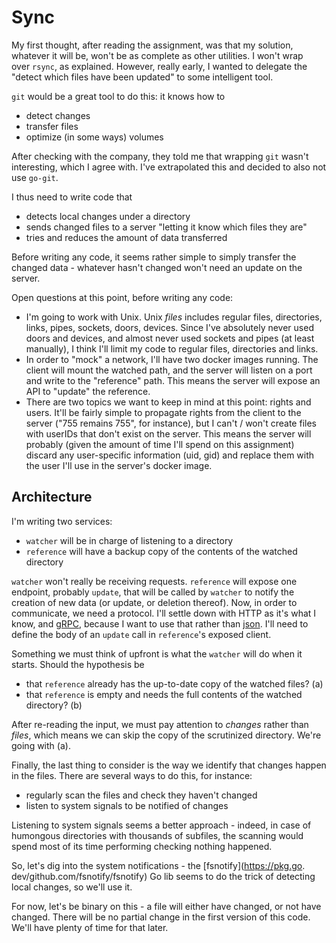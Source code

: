 # Sync

My first thought, after reading the assignment, was that my solution, 
whatever it will be, won't be as complete as  other utilities. I won't wrap  
over `rsync`, as explained. However, really early, I wanted to delegate the 
"detect which files have been updated" to some intelligent tool.

`git` would be a great tool to do this: it knows how to
- detect changes
- transfer files
- optimize (in some ways) volumes

After checking with the company, they told me that wrapping `git` wasn't 
interesting, which I agree with. I've extrapolated this and decided to also 
not use `go-git`.

I thus need to write code that
- detects local changes under a directory
- sends changed files to a server "letting it know which files they are"
- tries and reduces the amount of data transferred

Before writing any code, it seems rather simple to simply transfer the 
changed data - whatever hasn't changed won't need an update on the server.

Open questions at this point, before writing any code:
- I'm going to work with Unix. Unix _files_ includes regular files, 
  directories, links, pipes, sockets, doors, devices. Since I've absolutely 
  never used doors and devices, and almost never used sockets and pipes (at 
  least manually), I think I'll limit my code to regular files, directories 
  and links.
- In order to "mock" a network, I'll have two docker images running. The client 
  will mount the watched path, and the server will listen on a port and 
  write to the "reference" path. This means the server will expose an API to 
  "update" the reference.
- There are two topics we want to keep in mind at this point: rights and 
  users. It'll be fairly simple to propagate rights from the client to the 
  server ("755  remains 755", for instance), but I can't / won't create 
  files with userIDs that don't exist on the server. This means the server 
  will probably (given the amount of time I'll spend on this assignment) 
  discard any user-specific information (uid, gid) and replace them with the 
  user I'll use in the server's docker image.
  
## Architecture
I'm writing two services:
- `watcher` will be in charge of listening to a directory 
- `reference` will have a backup copy of the contents of the watched directory

`watcher` won't really be receiving requests. `reference` will expose one 
endpoint, probably `update`, that will be called by `watcher` to notify the 
creation of new data (or update, or deletion thereof). Now, in order to 
communicate, we need a protocol. I'll settle down with HTTP as it's what I 
know, and [gRPC](https://grpc.io/), because I want to use that rather than 
[json](https://www.json.org/json-en.html). I'll need to define the body of 
an `update` call in `reference`'s exposed client. 

Something we must think of upfront is what the `watcher` will do when it 
starts. Should the hypothesis be
- that `reference` already has the up-to-date copy of the watched files? (a)
- that `reference` is empty and needs the full contents of the watched 
  directory? (b)
  
After re-reading the input, we must pay attention to _changes_ rather than 
_files_, which means we can skip the copy of the scrutinized directory. 
We're going with (a).

Finally, the last thing to consider is the way we identify that changes 
happen in the files. There are several ways to do this, for instance:
- regularly scan the files and check they haven't changed
- listen to system signals to be notified of changes

Listening to system signals seems a better approach - indeed, in case of 
humongous directories with thousands of subfiles, the scanning would spend 
most of its time performing checking nothing happened.

So, let's dig into the system notifications - the [fsnotify](https://pkg.go.
dev/github.com/fsnotify/fsnotify) Go lib seems to do the trick of detecting 
local changes, so we'll use it.

For now, let's be binary on this - a file will either have changed, or not 
have changed. There will be no partial change in the first version of this 
code. We'll have plenty of time for that later.

